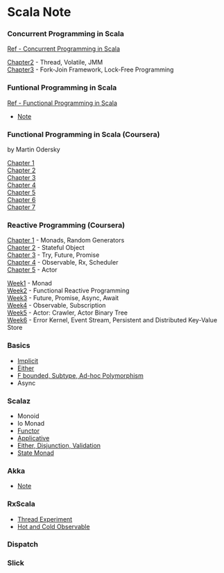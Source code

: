 # Scala Note

### Concurrent Programming in Scala
[Ref - Concurrent Programming in Scala](http://www.amazon.com/Learning-Concurrent-Programming-Aleksandar-Prokopec/dp/1783281413/ref=sr_1_1?s=books&ie=UTF8&qid=1433256276&sr=1-1&keywords=concurrent+programming+in+scala)

[Chapter2](https://github.com/1ambda/scala/tree/master/concurrent-programming-in-scala/src/main/scala/thread) - Thread, Volatile, JMM  
[Chapter3](https://github.com/1ambda/scala/tree/master/concurrent-programming-in-scala/src/main/scala/forkjoin) - Fork-Join Framework, Lock-Free Programming  

### Funtional Programming in Scala

[Ref - Functional Programming in Scala](http://www.amazon.com/gp/product/1617290653/ref=s9_psimh_gw_p14_d10_i3?pf_rd_m=ATVPDKIKX0DER&pf_rd_s=desktop-1&pf_rd_r=0DCD82G6BJE7XSPE2HWH&pf_rd_t=36701&pf_rd_p=2079475242&pf_rd_i=desktop)

- [Note](https://github.com/1ambda/scala/tree/master/learning-functional-programming)  

### Functional Programming in Scala (Coursera)

by Martin Odersky

[Chapter 1](http://1ambda.github.io/functional-programming-in-scala-chapter-1/)  
[Chapter 2](http://1ambda.github.io/functional-programming-in-scala-chapter-2/)  
[Chapter 3](http://1ambda.github.io/functional-programming-in-scala-chapter-3/)  
[Chapter 4](http://1ambda.github.io/functional-programming-in-scala-chapter-4/)  
[Chapter 5](http://1ambda.github.io/functional-programming-in-scala-chapter-5/)  
[Chapter 6](http://1ambda.github.io/functional-programming-in-scala-chapter-6/)  
[Chapter 7](http://1ambda.github.io/functional-programming-in-scala-chapter-7/)  

### Reactive Programming (Coursera)

[Chapter 1](http://1ambda.github.io/reactive-programming-1/) - Monads, Random Generators  
[Chapter 2](http://1ambda.github.io/reactive-programming-2/) - Stateful Object  
[Chapter 3](http://1ambda.github.io/reactive-programming-3/) - Try, Future, Promise   
[Chapter 4](http://1ambda.github.io/reactive-programming-4/) - Observable, Rx, Scheduler  
[Chapter 5](http://1ambda.github.io/reactive-programming-5/) - Actor   

[Week1](https://github.com/1ambda/scala/tree/master/reactive-programming/week1) - Monad  
[Week2](https://github.com/1ambda/scala/tree/master/reactive-programming/week2) - Functional Reactive Programming  
[Week3](https://github.com/1ambda/scala/tree/master/reactive-programming/week3) - Future, Promise, Async, Await  
[Week4](https://github.com/1ambda/scala/tree/master/reactive-programming/week4) - Observable, Subscription  
[Week5](https://github.com/1ambda/scala/tree/master/reactive-programming/week5) - Actor: Crawler, Actor Binary Tree  
[Week6](https://github.com/1ambda/scala/tree/master/reactive-programming/week6) - Error Kernel, Event Stream, Persistent and Distributed Key-Value Store  

### Basics

- [Implicit](https://github.com/1ambda/scala/tree/master/playground/src/test/scala/Implicit)
- [Either](https://github.com/1ambda/scala/tree/master/playground/src/test/scala/either)
- [F bounded, Subtype, Ad-hoc Polymorphism](https://github.com/1ambda/scala/tree/master/playground/src/test/scala/polymorphism)
- Async

### Scalaz

- Monoid
- Io Monad
- [Functor](https://github.com/1ambda/scala/tree/master/playground/src/test/scala/functor)
- [Applicative](https://github.com/1ambda/scala/tree/master/playground/src/test/scala/applicative)
- [Either, Disjunction, Validation](https://github.com/1ambda/scala/tree/master/playground/src/test/scala/disjunction)
- [State Monad](https://github.com/1ambda/scala/tree/master/playground/src/test/scala/state)

### Akka

- [Note](https://github.com/1ambda/scala/tree/master/playground/src/main/scala/Akka)

### RxScala 

- [Thread Experiment](https://github.com/1ambda/scala/tree/master/playground/src/main/scala/Rx)
- [Hot and Cold Observable](https://github.com/1ambda/scala/blob/master/playground/src/main/scala/Rx/Observable.md)

### Dispatch

### Slick

